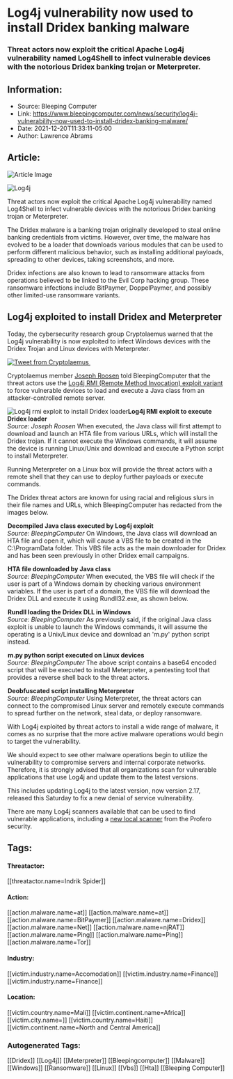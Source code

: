 # Log4j vulnerability now used to install Dridex banking malware
### Threat actors now exploit the critical Apache Log4j vulnerability named Log4Shell to infect vulnerable devices with the notorious Dridex banking trojan or Meterpreter.

## Information:
+ Source: Bleeping Computer
+ Link: https://www.bleepingcomputer.com/news/security/log4j-vulnerability-now-used-to-install-dridex-banking-malware/
+ Date: 2021-12-20T11:33:11-05:00
+ Author: Lawrence Abrams


## Article:
![Article Image](https://www.bleepstatic.com/content/hl-images/2021/12/13/Log4j_headpic.jpg)

![Log4j](https://www.bleepstatic.com/content/hl-images/2021/12/13/Log4j_headpic.jpg)


Threat actors now exploit the critical Apache Log4j vulnerability named Log4Shell to infect vulnerable devices with the notorious Dridex banking trojan or Meterpreter.


The Dridex malware is a banking trojan originally developed to steal online banking credentials from victims. However, over time, the malware has evolved to be a loader that downloads various modules that can be used to perform different malicious behavior, such as installing additional payloads, spreading to other devices, taking screenshots, and more.


Dridex infections are also known to lead to ransomware attacks from operations believed to be linked to the Evil Corp hacking group. These ransomware infections include BitPaymer, DoppelPaymer, and possibly other limited-use ransomware variants.


Log4j exploited to install Dridex and Meterpreter
-------------------------------------------------


Today, the cybersecurity research group Cryptolaemus warned that the Log4j vulnerability is now exploited to infect Windows devices with the Dridex Trojan and Linux devices with Meterpreter.


[![Tweet from Cryptolaemus ](https://www.bleepstatic.com/images/news/security/vulnerabilities/l/log4j/dridex/tweet.jpg)](https://twitter.com/Cryptolaemus1/status/1472939659760185346)


Cryptolaemus member [Joseph Roosen](https://twitter.com/JRoosen) told BleepingComputer that the threat actors use the [Log4j RMI (Remote Method Invocation) exploit variant](https://www.bleepingcomputer.com/news/security/log4j-attackers-switch-to-injecting-monero-miners-via-rmi/) to force vulnerable devices to load and execute a Java class from an attacker-controlled remote server.



![Log4j rmi exploit to install Dridex loader](https://www.bleepstatic.com/images/news/security/vulnerabilities/l/log4j/dridex/jndi.jpg)**Log4j RMI exploit to execute Dridex loader**  
*Source: Joseph Roosen*
When executed, the Java class will first attempt to download and launch an HTA file from various URLs, which will install the Dridex trojan. If it cannot execute the Windows commands, it will assume the device is running Linux/Unix and download and execute a Python script to install Meterpreter.


Running Meterpreter on a Linux box will provide the threat actors with a remote shell that they can use to deploy further payloads or execute commands.


The Dridex threat actors are known for using racial and religious slurs in their file names and URLs, which BleepingComputer has redacted from the images below.



![Decompiled Java class executed by Log4j exploit](data:image/gif;base64,R0lGODlhAQABAAAAACH5BAEKAAEALAAAAAABAAEAAAICTAEAOw==)**Decompiled Java class executed by Log4j exploit**  
*Source: BleepingComputer*
On Windows, the Java class will download an HTA file and open it, which will cause a VBS file to be created in the C:\ProgramData folder. This VBS file acts as the main downloader for Dridex and has been seen previously in other Dridex email campaigns.



![HTA file downloaded by Java class](data:image/gif;base64,R0lGODlhAQABAAAAACH5BAEKAAEALAAAAAABAAEAAAICTAEAOw==)**HTA file downloaded by Java class**  
*Source: BleepingComputer*
When executed, the VBS file will check if the user is part of a Windows domain by checking various environment variables. If the user is part of a domain, the VBS file will download the Dridex DLL and execute it using Rundll32.exe, as shown below.



![Rundll loading the Dridex DLL in Windows](data:image/gif;base64,R0lGODlhAQABAAAAACH5BAEKAAEALAAAAAABAAEAAAICTAEAOw==)**Rundll loading the Dridex DLL in Windows**  
*Source: BleepingComputer*
As previously said, if the original Java class exploit is unable to launch the Windows commands, it will assume the operating is a Unix/Linux device and download an 'm.py' python script instead.



![m.py python script executed on Linux devices](data:image/gif;base64,R0lGODlhAQABAAAAACH5BAEKAAEALAAAAAABAAEAAAICTAEAOw==)**m.py python script executed on Linux devices**  
*Source: BleepingComputer*
The above script contains a base64 encoded script that will be executed to install Meterpreter, a pentesting tool that provides a reverse shell back to the threat actors.



![Deobfuscated script installing Meterpreter](data:image/gif;base64,R0lGODlhAQABAAAAACH5BAEKAAEALAAAAAABAAEAAAICTAEAOw==)**Deobfuscated script installing Meterpreter**  
*Source: BleepingComputer*
Using Meterpreter, the threat actors can connect to the compromised Linux server and remotely execute commands to spread further on the network, steal data, or deploy ransomware.


With Log4j exploited by threat actors to install a wide range of malware, it comes as no surprise that the more active malware operations would begin to target the vulnerability.


We should expect to see other malware operations begin to utilize the vulnerability to compromise servers and internal corporate networks. Therefore, it is strongly advised that all organizations scan for vulnerable applications that use Log4j and update them to the latest versions.


This includes updating Log4j to the latest version, now version 2.17, released this Saturday to fix a new denial of service vulnerability.


There are many Log4j scanners available that can be used to find vulnerable applications, including a [new local scanner](https://github.com/proferosec/log4jScanner) from the Profero security.





## Tags:

#### Threatactor:
[[threatactor.name=Indrik Spider]]

#### Action:
[[action.malware.name=at]] [[action.malware.name=at]] [[action.malware.name=BitPaymer]] [[action.malware.name=Dridex]] [[action.malware.name=Net]] [[action.malware.name=njRAT]] [[action.malware.name=Ping]] [[action.malware.name=Ping]] [[action.malware.name=Tor]]

#### Industry:
[[victim.industry.name=Accomodation]] [[victim.industry.name=Finance]] [[victim.industry.name=Finance]]

#### Location:
[[victim.country.name=Mali]] [[victim.continent.name=Africa]] [[victim.city.name=]] [[victim.country.name=Haiti]] [[victim.continent.name=North and Central America]]

### Autogenerated Tags:
[[Dridex]] [[Log4j]] [[Meterpreter]] [[Bleepingcomputer]] [[Malware]] [[Windows]] [[Ransomware]] [[Linux]] [[Vbs]] [[Hta]] [[Bleeping Computer]]

